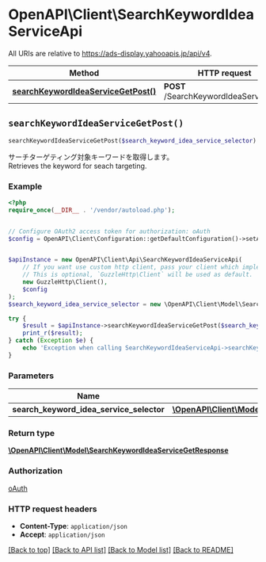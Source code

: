 # OpenAPI\Client\SearchKeywordIdeaServiceApi

All URIs are relative to https://ads-display.yahooapis.jp/api/v4.

Method | HTTP request | Description
------------- | ------------- | -------------
[**searchKeywordIdeaServiceGetPost()**](SearchKeywordIdeaServiceApi.md#searchKeywordIdeaServiceGetPost) | **POST** /SearchKeywordIdeaService/get | 


## `searchKeywordIdeaServiceGetPost()`

```php
searchKeywordIdeaServiceGetPost($search_keyword_idea_service_selector): \OpenAPI\Client\Model\SearchKeywordIdeaServiceGetResponse
```



<div lang=\"ja\">サーチターゲティング対象キーワードを取得します。</div> <div lang=\"en\">Retrieves the keyword for seach targeting.</div>

### Example

```php
<?php
require_once(__DIR__ . '/vendor/autoload.php');


// Configure OAuth2 access token for authorization: oAuth
$config = OpenAPI\Client\Configuration::getDefaultConfiguration()->setAccessToken('YOUR_ACCESS_TOKEN');


$apiInstance = new OpenAPI\Client\Api\SearchKeywordIdeaServiceApi(
    // If you want use custom http client, pass your client which implements `GuzzleHttp\ClientInterface`.
    // This is optional, `GuzzleHttp\Client` will be used as default.
    new GuzzleHttp\Client(),
    $config
);
$search_keyword_idea_service_selector = new \OpenAPI\Client\Model\SearchKeywordIdeaServiceSelector(); // \OpenAPI\Client\Model\SearchKeywordIdeaServiceSelector

try {
    $result = $apiInstance->searchKeywordIdeaServiceGetPost($search_keyword_idea_service_selector);
    print_r($result);
} catch (Exception $e) {
    echo 'Exception when calling SearchKeywordIdeaServiceApi->searchKeywordIdeaServiceGetPost: ', $e->getMessage(), PHP_EOL;
}
```

### Parameters

Name | Type | Description  | Notes
------------- | ------------- | ------------- | -------------
 **search_keyword_idea_service_selector** | [**\OpenAPI\Client\Model\SearchKeywordIdeaServiceSelector**](../Model/SearchKeywordIdeaServiceSelector.md)|  | [optional]

### Return type

[**\OpenAPI\Client\Model\SearchKeywordIdeaServiceGetResponse**](../Model/SearchKeywordIdeaServiceGetResponse.md)

### Authorization

[oAuth](../../README.md#oAuth)

### HTTP request headers

- **Content-Type**: `application/json`
- **Accept**: `application/json`

[[Back to top]](#) [[Back to API list]](../../README.md#endpoints)
[[Back to Model list]](../../README.md#models)
[[Back to README]](../../README.md)
